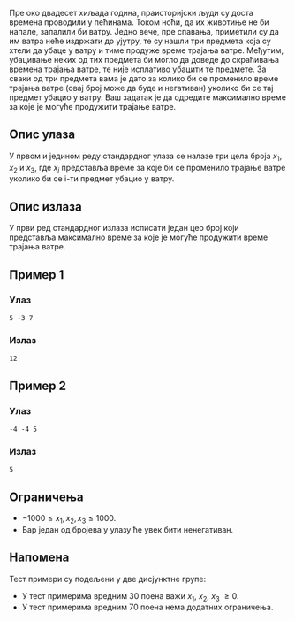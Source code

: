 ﻿
Пре око двадесет хиљада година, праисториjски људи су доста времена проводили у пећинама.
Током ноћи, да их животиње не би напале, запалили би ватру. Jедно вече, пре спавања, приметили су да им ватра неће издржати до уjутру, те су нашли три предмета коjа су хтели да убаце у ватру и тиме продуже време траjања ватре. Међутим, убацивање неких од тих предмета би могло да доведе до скраћивања времена траjања ватре, те ниjе исплативо убацити те предмете.
За сваки од три предмета вама jе дато за колико би се променило време траjања ватре (оваj броj
може да буде и негативан) уколико би се таj предмет убацио у ватру. Ваш задатак jе да одредите
максимално време за коjе jе могуће продужити траjање ватре.

## Опис улаза
У првом и jедином реду стандардног улаза се налазе три цела броjа $x_1$, $x_2$ и $x_3$, где $x_i$ представља време за коjе би се променило траjање ватре уколико би се i-ти предмет убацио у ватру.

## Опис излаза
У први ред стандардног излаза исписати jедан цео броj коjи представља максимално време
за коjе jе могуће продужити време траjања ватре.

## Пример 1
### Улаз
```
5 -3 7
```

### Излаз
```
12
```

## Пример 2
### Улаз
```
-4 -4 5
```

### Излаз
```
5
```

## Ограничења

* $-1000 \leq x_1,x_2,x_3\leq 1000$.
* Бар jедан од броjева у улазу ће увек бити ненегативан.

## Напомена
Тест примери су подељени у две дисjунктне групе:
* У тест примерима вредним 30 поена важи $x_1$, $x_2$, $x_3$ $\geq 0$.
* У тест примерима вредним 70 поена нема додатних ограничења.
